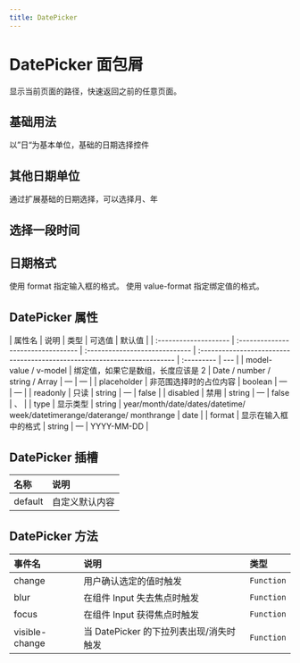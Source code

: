 ```yaml
---
title: DatePicker
---
```


# DatePicker 面包屑

显示当前页面的路径，快速返回之前的任意页面。

## 基础用法

以”日“为基本单位，基础的日期选择控件

<preview path="../examples/date-picker/basic.vue" title="" description=""></preview>

## 其他日期单位

通过扩展基础的日期选择，可以选择月、年

<preview path="../examples/date-picker/type.vue" title="" description=""></preview>

## 选择一段时间

<preview path="../examples/date-picker/range.vue" title="" description=""></preview>

## 日期格式

使用 format 指定输入框的格式。 使用 value-format 指定绑定值的格式。

<preview path="../examples/date-picker/format.vue" title="" description=""></preview>

## DatePicker 属性

| 属性名                | 说明                               | 类型                           | 可选值                                                                   | 默认值     |
| :-------------------- | :--------------------------------- | :----------------------------- | :----------------------------------------------------------------------- | :--------- | --- |
| model-value / v-model | 绑定值，如果它是数组，长度应该是 2 | Date / number / string / Array | —                                                                        | —          |
| placeholder           | 非范围选择时的占位内容             | boolean                        | —                                                                        | —          |
| readonly              | 只读                               | string                         | —                                                                        | false      |
| disabled              | 禁用                               | string                         | —                                                                        | false      | 、  |
| type                  | 显示类型                           | string                         | year/month/date/dates/datetime/ week/datetimerange/daterange/ monthrange | date       |
| format                | 显示在输入框中的格式               | string                         | —                                                                        | YYYY-MM-DD |

## DatePicker 插槽

| 名称    | 说明           |
| :------ | :------------- |
| default | 自定义默认内容 |

## DatePicker 方法

| 事件名         | 说明                                    | 类型       |
| :------------- | :-------------------------------------- | :--------- |
| change         | 用户确认选定的值时触发                  | `Function` |
| blur           | 在组件 Input 失去焦点时触发             | `Function` |
| focus          | 在组件 Input 获得焦点时触发             | `Function` |
| visible-change | 当 DatePicker 的下拉列表出现/消失时触发 | `Function` |
